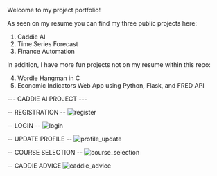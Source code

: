 Welcome to my project portfolio!


As seen on my resume you can find my three public projects here:
1) Caddie AI
2) Time Series Forecast
3) Finance Automation


In addition, I have more fun projects not on my resume within this repo:


4) Wordle Hangman in C
5) Economic Indicators Web App using Python, Flask, and FRED API

--- CADDIE AI PROJECT ---

-- REGISTRATION --
![register](https://github.com/user-attachments/assets/c2efe420-8e91-44e8-9f90-2d565aac50bb)

-- LOGIN --
![login](https://github.com/user-attachments/assets/f9381dcf-dcee-4c20-a00d-5475aae656ec)

-- UPDATE PROFILE --
![profile_update](https://github.com/user-attachments/assets/73527ec9-d92e-498c-8661-586b63608697)

-- COURSE SELECTION --
![course_selection](https://github.com/user-attachments/assets/b5a6c04b-40bc-4b95-a2a6-2c3ad5bd0100)

-- CADDIE ADVICE
![caddie_advice](https://github.com/user-attachments/assets/d73e56f0-63ab-452b-85db-552413a6d115)

